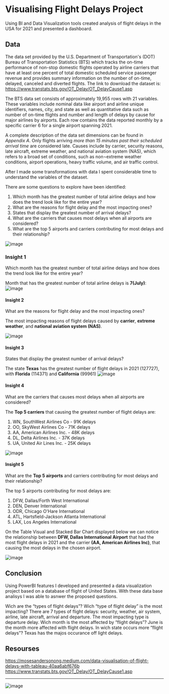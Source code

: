 
 # Visualising Flight Delays Project 


 Using BI and Data Visualization tools created analysis of flight delays in the USA for 2021 and presented a dashboard.
 
 
 
 
 ## Data


The data set provided by the U.S. Department of Transportation's (DOT) Bureau of Transportation Statistics (BTS) which tracks the on-time performance of non-stop domestic flights operated by airline carriers that have at least one percent of total domestic scheduled service passenger revenue and provides summary information on the number of on-time, delayed, canceled and diverted flights. 
The link to download the dataset is: https://www.transtats.bts.gov/OT_Delay/OT_DelayCause1.asp

The BTS data set consists of approximately 19,955 rows with 21 variables. These variables include nominal data like airport and airline unique identifiers, names, city, and state as well as quantitative data such as number of on-time flights and number and length of delays by cause for major airlines by airports. Each row contains the data reported monthly by a specific carrier 6 for a single airport spanning 2021. 

A complete description of the data set dimensions can be found in <i>Appendix A</i>. Only flights arriving <i>more than 15 minutes past their scheduled arrival time</i> are considered late.
Causes include by carrier, security reasons, late aircraft, extreme weather, and national aviation system (NAS), which refers to a broad set of conditions, such as non¬extreme weather conditions, airport operations, heavy traffic volume, and air traffic control.

After I made some transformations with data I spent considerable time to understand the variables of the dataset.

There are some questions to explore have been identified:

1.	Which month has the greatest number of total airline delays and how does the trend look like for the entire year?
2.	What are the reasons for flight delay and the most impacting ones?
3.	States that display the greatest number of arrival delays?
4.	What are the carriers that causes most delays when all airports are considered?
5.	What are the top 5 airports and carriers contributing for most delays and their relationship?


![image](https://user-images.githubusercontent.com/118057504/224167166-eff47a3d-eefb-4a55-8dc9-86eff87b47ac.png)


### Insight 1 
Which month has the greatest number of total airline delays and how does the trend look like for the entire year?

Month that has the greatest number of total airline delays is <b>7(July)</b>:
![image](https://user-images.githubusercontent.com/118057504/224167366-57bfeb93-8111-4dcd-91dc-a1bf6ecffb4d.png)



#### Insight 2 
What are the reasons for flight delay and the most impacting ones?

The most impacting reasons of flight delays caused  by <b>carrier</b>, <b>extreme weather</b>, and <b>national aviation system (NAS)</b>.

![image](https://user-images.githubusercontent.com/118057504/224286188-66fe2e17-5b9d-44ca-80a6-ed80b01f304a.png)

#### Insight 3 
States that display the greatest number of arrival delays?

The state <b>Texas</b> has the greatest number of flight delays in 2021 (127727), with <b>Florida</b> (114371) and <b>California</b> (99961)
![image](https://user-images.githubusercontent.com/118057504/224288625-deb8408f-dfe3-434b-8043-ad1ee634cbfc.png)



#### Insight 4 
What are the carriers that causes most delays when all airports are considered?

The <b>Top 5 carriers</b> that causing the greatest number of flight delays are:
1) WN, SouthWest Airlines Co - 91K delays
2) OO, SkyWest Airlines Co - 71K delays
3) AA, American Airlines Inc. - 48K delays
4) DL, Delta Airlines Inc. - 37K delays
5) UA, United Air Lines Inc. - 25K delays

![image](https://user-images.githubusercontent.com/118057504/224290446-020933c4-6be6-45cc-bd94-f6817fa75d29.png)


#### Insight 5 
What are the <b>Top 5 airports</b> and carriers contributing for most delays and their relationship?

The top 5 airports contributing for most delays are:
1) DFW, Dallas/Forth West International
2) DEN, Denver International
3) ODR, Chicago O'Hare International
4) ATL, Hartsfield-Jackson Atlanta International
5) LAX, Los Angeles International

On the Table Visual and Stacked Bar Chart displayed below we can notice the relationship between <b>DFW,  Dallas International Airport</b> that had the most flight delays in 2021 and the carrier <b>(AA, American Airlines Inc)</b>, that causing the most delays in the chosen airport.

![image](https://user-images.githubusercontent.com/118057504/224296712-30c40775-b07a-4c71-8923-9256201d0afe.png)

## Conclusion

Using PowerBI features  I developed and presented a data visualization project based on a database of flight of United States. With these data base analisys I was able to asnwer the proposed questions.

Wich are the “types of flight delays”? Wich “type of flight delay” is the most impacting? There are 7 types of flight delays: security, weather, air system, airline, late aircraft, arrival and departure. The most impacting type is departure delay.
Wich month is the most affected by “flight delays”? June is the month more affected with flight delays.
In wich state occurs more “flight delays”? Texas has the majos occurance off light delays.

## Resourses

https://mosesandersonong.medium.com/data-visualisation-of-flight-delays-with-tableau-40aa6abf676b
https://www.transtats.bts.gov/OT_Delay/OT_DelayCause1.asp

---------------------------------------------------------------------------------------------
![image](https://user-images.githubusercontent.com/118057504/224116199-bb570055-966e-4991-941d-accf68a32800.png)



